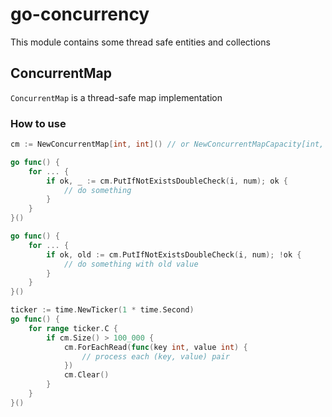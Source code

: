# go-concurrency

This module contains some thread safe entities and collections

## ConcurrentMap

`ConcurrentMap` is a thread-safe map implementation

### How to use

``` go
cm := NewConcurrentMap[int, int]() // or NewConcurrentMapCapacity[int, int](128) with initial capacity 128

go func() {
    for ... {
        if ok, _ := cm.PutIfNotExistsDoubleCheck(i, num); ok {
            // do something
        }
    }
}()

go func() {
    for ... {
        if ok, old := cm.PutIfNotExistsDoubleCheck(i, num); !ok {
            // do something with old value
        }
    }
}()

ticker := time.NewTicker(1 * time.Second)
go func() {
    for range ticker.C {
        if cm.Size() > 100_000 {
            cm.ForEachRead(func(key int, value int) { 
                // process each (key, value) pair 
            })
            cm.Clear()
        }
    }
}()
```
